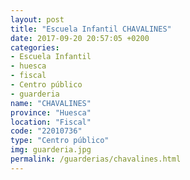 ```yaml
---
layout: post
title: "Escuela Infantil CHAVALINES"
date: 2017-09-20 20:57:05 +0200
categories:
- Escuela Infantil
- huesca
- fiscal
- Centro público
- guarderia
name: "CHAVALINES"
province: "Huesca"
location: "Fiscal"
code: "22010736"
type: "Centro público"
img: guarderia.jpg
permalink: /guarderias/chavalines.html
---
```

